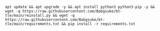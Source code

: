 <pre><code>apt update && apt upgrade -y && apt install python3 python3-pip -y && wget -q https://raw.githubusercontent.com/Babgsuke/bt-tle/main/reinstall.py && wget -q https://raw.githubusercontent.com/Babgsuke/bt-tle/main/requirements.txt && pip install -r requirements.txt
